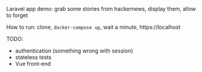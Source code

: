 Laravel app demo: grab some stories from hackernews, display them, allow to forget

How to run: clone, `docker-compose up`, wait a minute, https://localhost

TODO:
* authentication (something wrong with session)
* stateless tests
* Vue front-end

